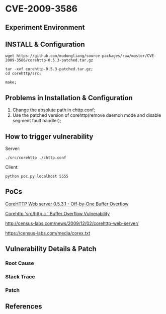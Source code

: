 # CVE-2009-3586

## Experiment Environment



## INSTALL & Configuration

```
wget https://github.com/mudongliang/source-packages/raw/master/CVE-2009-3586/corehttp-0.5.3-patched.tar.gz

tar -xvf corehttp-0.5.3-patched.tar.gz;
cd corehttp/src;

make;
```

## Problems in Installation & Configuration

1. Change the absolute path in chttp.conf;
2. Use the patched version of corehttp(remove daemon mode and disable segment fault handler);

## How to trigger vulnerability

Server:

```
./src/corehttp ./chttp.conf
```

Client:

```
python poc.py localhost 5555
```

## PoCs

[CoreHTTP Web server 0.5.3.1 - Off-by-One Buffer Overflow](https://www.exploit-db.com/exploits/10349/)

[Corehttp 'src/http.c ' Buffer Overflow Vulnerability](https://www.securityfocus.com/bid/37237/exploit)

http://census-labs.com/news/2009/12/02/corehttp-web-server/

https://census-labs.com/media/corex.txt
## Vulnerability Details & Patch

### Root Cause

### Stack Trace

### Patch

## References
